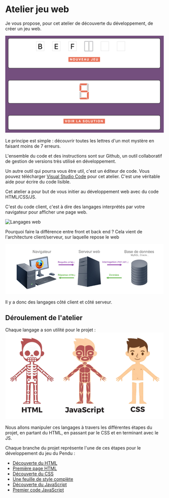 # Atelier jeu web
Je vous propose, pour cet atelier de découverte du développement, de créer un jeu web. 

![le jeu](ressources/jeu_web.png)

Le principe est simple : découvrir toutes les lettres d'un mot mystère en faisant moins de 7 erreurs.

L'ensemble du code et des instructions sont sur Github, un outil collaboratif de gestion de versions très utilisé en développement.

Un autre outil qui pourra vous être util, c'est un éditeur de code. Vous pouvez télécharger [Visual Studio Code](https://code.visualstudio.com/) pour cet atelier. C'est une véritable aide pour écrire du code lisible.

Cet atelier a pour but de vous initier au développement web avec du code HTML/CSS/JS.

C'est du code client, c'est à dire des langages interprétés par votre navigateur pour afficher une page web.

![Langages web](https://www.alticreation.com/uploads/iceberg-front-end-back-end-developers.jpg)

Pourquoi faire la différence entre front et back end ?
Cela vient de l'architecture client/serveur, sur laquelle repose le web

![architecture client/serveur](ressources/client-serveur.jpg)

Il y a donc des langages côté client et côté serveur.

## Déroulement de l'atelier

Chaque langage a son utilité pour le projet :
![langage serveur](ressources/html.png)

Nous allons manipuler ces langages à travers les différentes étapes du projet, en partant du HTML, en passant par le CSS et en terminant avec le JS.

Chaque branche du projet représente l'une de ces étapes pour le développement du jeu du Pendu :
* [Découverte du HTML](https://github.com/StephaneGRETA/jeux_du_mot_mystere/tree/step-1)
* [Première page HTML](https://github.com/StephaneGRETA/jeux_du_mot_mystere/tree/step-2)
* [Découverte du CSS](https://github.com/StephaneGRETA/jeux_du_mot_mystere/tree/step-3)
* [Une feuille de style complète](https://github.com/StephaneGRETA/jeux_du_mot_mystere/tree/step-4)
* [Découverte du JavaScript](https://github.com/StephaneGRETA/jeux_du_mot_mystere/tree/step-5)
* [Premier code JavaScript](https://github.com/StephaneGRETA/jeux_du_mot_mystere/tree/step-6)
